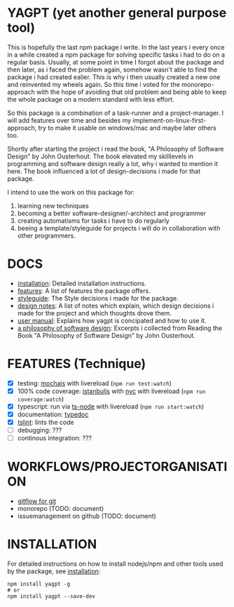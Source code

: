 # YAGPT (yet another general purpose tool)
This is hopefully the last npm package i write. In the last years i every once
in a while created a npm package for solving specific tasks i had to do on a
regular basis. Usually, at some point in time I forgot about the package and
then later, as i faced the problem again, somehow wasn't able to find the
package i had created ealier. This is why i then usually created a new one and
reinvented my wheels again. So this time i voted for the monorepo-approach with
the hope of avoiding that old problem and being able to keep the whole package
on a modern standard with less effort.

So this package is a combination of a task-runner and a project-manager. I will
add features over time and besides my implement-on-linux-first-approach, try
to make it usable on windows/mac and maybe later others too.

Shortly after starting the project i read the book, "A Philosophy of Software
Design" by John Ousterhout. The book elevated my skilllevels in programming
and software design really a lot, why i wanted to mention it here. The book
influenced a lot of design-decisions i made for that package.

I intend to use the work on this package for:
1. learning new techniques
2. becoming a better software-designer/-architect and programmer
3. creating automatisms for tasks i have to do regularly
4. beeing a template/styleguide for projects i will do in collaboration with
   other programmers.

# DOCS
- [installation](docs/installation.md):
  Detailed installation instructions.
- [features](docs/features.md):
  A list of features the package offers.
- [styleguide](docs/styleguide.md):
  The Style decisions i made for the package.
- [design notes](docs/designNotes.md):
  A list of notes which explain, which design decisions i made for the project
  and which thoughts drove them.
- [user manual](docs/userManual.md):
  Explains how yagpt is concipated and how to use it.
- [a philosophy of software design](docs/aPhilosophyOfSoftwareDesign.md):
  Excerpts i collected from Reading the Book "A Philosophy of Software Design"
  by John Ousterhout.

# FEATURES (Technique)
- [x] testing: [mochajs](https://mochajs.org/) with livereload
      (```npm run test:watch```)
- [x] 100% code coverage: [istanbuljs](https://istanbul.js.org) with
      [nyc](https://github.com/istanbuljs/nyc) with livereload
      (```npm run coverage:watch```)
- [x] typescript: run via [ts-node](https://github.com/TypeStrong/ts-node) with
      livereload (```npm run start:watch```)
- [x] documentation: [typedoc](https://github.com/TypeStrong/typedoc/blob/master/examples/basic/src/classes.ts)
- [x] [tslint](https://palantir.github.io/tslint): lints the code
- [ ] debugging: ???
- [ ] continous integration: ???

# WORKFLOWS/PROJECTORGANISATION
- [gitflow for git](https://www.atlassian.com/git/tutorials/comparing-workflows)
- monorepo (TODO: document)
- issuemanagement on github (TODO: document)

# INSTALLATION
For detailed instructions on how to install nodejs/npm and other tools used by
the package, see [installation](docs/installation.md):
```
npm install yagpt -g
# or
npm install yagpt --save-dev
```
